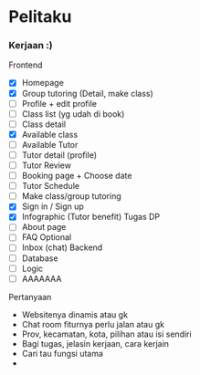 # Pelitaku

### Kerjaan :)

Frontend
- [X] Homepage
- [X] Group tutoring (Detail, make class)
- [ ] Profile + edit profile
- [ ] Class list (yg udah di book)
- [ ] Class detail
- [X] Available class
- [ ] Available Tutor
- [ ] Tutor detail (profile)
- [ ] Tutor Review
- [ ] Booking page + Choose date
- [ ] Tutor Schedule
- [ ] Make class/group tutoring
- [X] Sign in / Sign up
- [X] Infographic (Tutor benefit)
Tugas DP
- [ ] About page
- [ ] FAQ
Optional
- [ ] Inbox (chat)
Backend
- [ ] Database
- [ ] Logic
- [ ] AAAAAAA

Pertanyaan
- Websitenya dinamis atau gk
- Chat room fiturnya perlu jalan atau gk
- Prov, kecamatan, kota, pilihan atau isi sendiri
- Bagi tugas, jelasin kerjaan, cara kerjain
- Cari tau fungsi utama
- 
